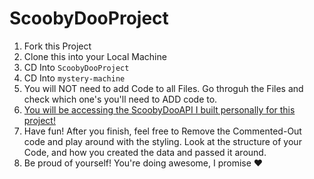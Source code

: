 # ScoobyDooProject

1. Fork this Project
2. Clone this into your Local Machine
3. CD Into `ScoobyDooProject`
4. CD Into `mystery-machine`
5. You will NOT need to add Code to all Files. Go throguh the Files and check which one's you'll need to ADD code to.
6. [You will be accessing the ScoobyDooAPI I built personally for this project!](https://scoobydooapi.herokuapp.com/api/characters)
7. Have fun! After you finish, feel free to Remove the Commented-Out code and play around with the styling. Look at the structure of your Code, and how you created the data and passed it around.
8. Be proud of yourself! You're doing awesome, I promise ♥
